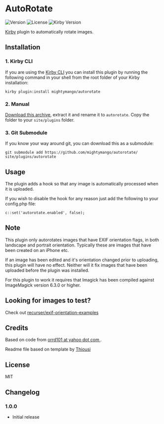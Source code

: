 # AutoRotate
![Version](https://img.shields.io/badge/version-1.0.1-green.svg)
![License](https://img.shields.io/badge/license-MIT-green.svg)
![Kirby Version](https://img.shields.io/badge/Kirby-2.3.2%2B-red.svg)

[Kirby](http://getkirby.com) plugin to automatically rotate images.

## Installation

### 1. Kirby CLI

If you are using the [Kirby CLI](https://github.com/getkirby/cli) you can install this plugin by running the following command in your shell from the root folder of your Kirby installation:

```
kirby plugin:install mightymango/autorotate
```

### 2. Manual
[Download this archive](https://github.com/mightymango/autorotate/archive/v1.0.1.zip), extract it and rename it to `autorotate`. Copy the folder to your `site/plugins` folder.

### 3. Git Submodule
If you know your way around git, you can download this as a submodule:

```
git submodule add https://github.com/mightymango/autorotate/ site/plugins/autorotate
```

## Usage
The plugin adds a hook so that any image is automatically processed when it is uploaded.

If you wish to disable the hook for any reason just add the following to your config.php file:

```
c::set('autorotate.enabled', false);
```

## Note
This plugin only autorotates images that have EXIF orientation flags, in both landscape and portrait orientation. Typically these are images that have been created on an iPhone etc.

If an image has been edited and it's orientation changed prior to uploading, this plugin will have no effect. Neither will it fix images that have been uploaded before the plugin was installed.

For this plugin to work it requires that Imagick has been compiled against ImageMagick version 6.3.0 or higher.

## Looking for images to test?
Check out [recurser/exif-orientation-examples](https://github.com/recurser/exif-orientation-examples)

## Credits
Based on code from [orrd101 at yahoo dot com ](http://php.net/manual/en/imagick.getimageorientation.php#111448).

Readme file based on template by [Thiousi](https://github.com/Thiousi/kirby-plugin-starterkit)

## License
MIT

## Changelog
### 1.0.0
- Initial release
